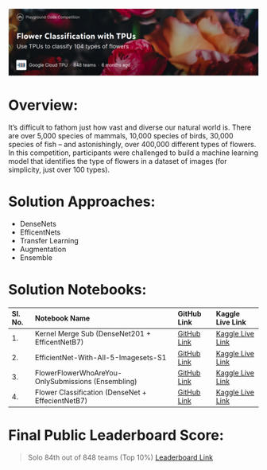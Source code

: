 ![](https://github.com/redwankarimsony/Flower-Classification-with-TPUs/blob/main/cover.png)

# Overview:
It’s difficult to fathom just how vast and diverse our natural world is. There are over 5,000 species of mammals, 10,000 species of birds, 30,000 species of fish – and astonishingly, over 400,000 different types of flowers. In this competition, participants were challenged to build a machine learning model that identifies the type of flowers in a dataset of images (for simplicity, just over 100 types).

# Solution Approaches: 
* DenseNets 
* EfficentNets
* Transfer Learning
* Augmentation
* Ensemble

# Solution Notebooks: 
|Sl. No.| Notebook Name | GitHub Link| Kaggle Live Link|
|:---|:---|:---|:---|
| 1. |Kernel Merge Sub (DenseNet201 + EfficentNetB7) | [GitHub Link](https://github.com/redwankarimsony/Flower-Classification-with-TPUs/blob/main/Kernel%20Merge%20Sub%20(DenseNet201%20%2B%20EfficentNetB7).ipynb)|[Kaggle Live Link](https://www.kaggle.com/redwankarimsony/kernel-merge-sub-densenet201-efficentnetb7)|
| 2. |EfficientNet-With-All-5-Imagesets-S1 |[GitHub Link](https://github.com/redwankarimsony/Flower-Classification-with-TPUs/blob/main/EfficientNet-With-All-5-Imagesets-S1.ipynb) |[Kaggle Live Link](https://www.kaggle.com/redwankarimsony/efficientnet-with-all-5-imagesets-s1)|
| 3. |FlowerFlowerWhoAreYou-OnlySubmissions (Ensembling) |[GitHub Link](https://github.com/redwankarimsony/Flower-Classification-with-TPUs/blob/main/FlowerFlowerWhoAreYou-OnlySubmissions%20(Ensembling).ipynb) |[Kaggle Live Link](https://www.kaggle.com/redwankarimsony/flowerflowerwhoareyou-onlysubmissions-ensembling)|
| 4. |Flower Classification (DenseNet + EffecientNetB7)|[GitHub Link](https://github.com/redwankarimsony/Flower-Classification-with-TPUs/blob/main/Flower%20Classification%20(DenseNet%20%2B%20EffecientNetB7).ipynb)|[Kaggle Live Link](https://www.kaggle.com/redwankarimsony/flower-classification-densenet-effecientnetb7)|

# Final Public Leaderboard Score: 
> Solo 84th out of 848 teams (Top 10%) [Leaderboard Link](https://www.kaggle.com/c/flower-classification-with-tpus/leaderboard)

